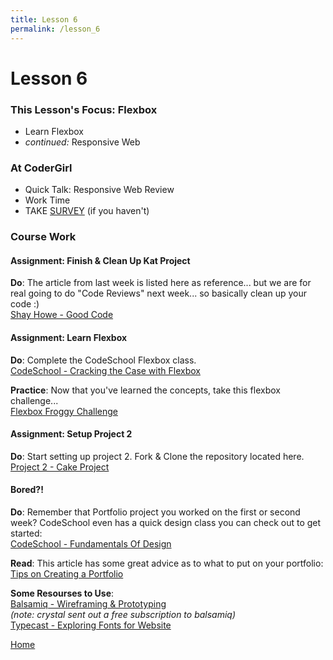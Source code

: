 ```yaml
---
title: Lesson 6
permalink: /lesson_6
---
```


# Lesson 6

### This Lesson's Focus: Flexbox
* Learn Flexbox
* *continued:* Responsive Web


### At CoderGirl
* Quick Talk: Responsive Web Review
* Work Time
* TAKE [SURVEY](https://docs.google.com/forms/d/e/1FAIpQLSc8AtQlgVU7lHLmhvlZlwjh-sRdjo6z3MPw6S2ctQ8NX0emmA/viewform) (if you haven't)


### Course Work

#### Assignment: Finish & Clean Up Kat Project
**Do**: The article from last week is listed here as reference... but we are for real going to do "Code Reviews" next week... so basically clean up your code :)  
[Shay Howe - Good Code](http://learn.shayhowe.com/html-css/writing-your-best-code/)


#### Assignment: Learn Flexbox
**Do**: Complete the CodeSchool Flexbox class.  
[CodeSchool - Cracking the Case with Flexbox](https://www.codeschool.com/courses/cracking-the-case-with-flexbox)

**Practice**: Now that you've learned the concepts, take this flexbox challenge...  
[Flexbox Froggy Challenge](http://flexboxfroggy.com/)

#### Assignment: Setup Project 2
**Do**: Start setting up project 2. Fork & Clone the repository located here.  
[Project 2 - Cake Project](https://github.com/LaunchCoderGirlSTL/web_group_project_2)

#### Bored?!
**Do**: Remember that Portfolio project you worked on the first or second week? CodeSchool even has a quick design class you can check out to get started:  
[CodeSchool - Fundamentals Of Design](https://www.codeschool.com/courses/fundamentals-of-design)  

**Read**: This article has some great advice as to what to put on your portfolio:  
[Tips on Creating a Portfolio](https://skillcrush.com/2015/03/12/impressive-tech-portfolio/)  

**Some Resourses to Use**:  
[Balsamiq - Wireframing & Prototyping](https://balsamiq.com/)  
*(note: crystal sent out a free subscription to balsamiq)*   
[Typecast - Exploring Fonts for Website](https://typecast.com/)  

[Home]( /web_group_cohort )
